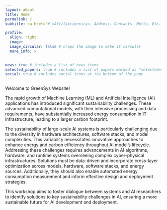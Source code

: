 ```yaml
---
layout: about
title: Home
permalink: /
subtitle: <a href='#'>Affiliations</a>. Address. Contacts. Motto. Etc.

profile:
  align: right
  image: 
  image_circular: false # crops the image to make it circular
  more_info: >
   

news: true # includes a list of news items
selected_papers: true # includes a list of papers marked as "selected={true}"
social: true # includes social icons at the bottom of the page
---
```

Welcome to GreenSys Website!

The rapid growth of Machine Learning (ML) and Artificial Intelligence (AI) applications has introduced significant sustainability challenges. These advanced computational models, with their intensive processing and data requirements, have substantially increased energy consumption in IT infrastructure, leading to a larger carbon footprint.

The sustainability of large-scale AI systems is particularly challenging due to the diversity in hardware architectures, software stacks, and model complexities. This variability necessitates innovative approaches to enhance energy and carbon efficiency throughout AI model’s lifecycle. Addressing these challenges requires advancements in AI algorithms, hardware, and runtime systems overseeing complex cyber-physical infrastructures. Solutions must be data-driven and incorporate cross-layer optimization across models, hardware, software stacks, and energy sources. Additionally, they should also enable automated energy consumption measurement and inform effective design and deployment strategies. 

This workshop aims to foster dialogue between systems and AI researchers to identify solutions to key sustainability challenges in AI, ensuring a more sustainable future for AI development and deployment.
